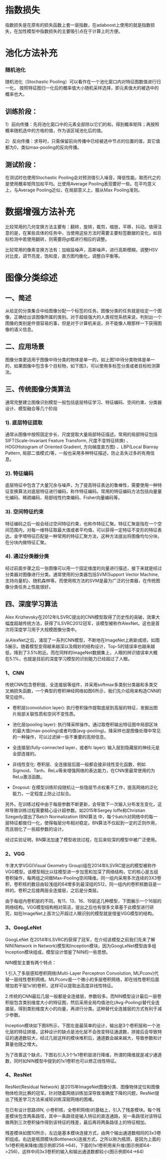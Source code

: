 # 指数损失

指数损失是在原有的损失函数上套一层指数，在adaboost上使用的就是指数损失，在加性模型中指数损失的主要吸引点在于计算上的方便。

# 池化方法补充

### 随机池化

随机池化（Stochastic Pooling）可以看作在一个池化窗口内对特征图数值进行归一化， 按照特征图归一化后的概率值大小随机采样选择，即元素值大的被选中的概率也大。

## 训练阶段：

1）前向传播：先将池化窗口中的元素全部除以它们的和，得到概率矩阵；再按照概率随机选中的方格的值，作为该区域池化后的值。

2）反向传播：求导时，只需保留前向传播中已经被选中节点的位置的值，其它值都为0，类似max-pooling的反向传播。

## 测试阶段：

在测试时也使用Stochastic Pooling会对预测值引入噪音，降低性能。取而代之的是使用概率矩阵加权平均。比使用Average Pooling表现要好一些。在平均意义上，与Average Pooling近似，在局部意义上，服从Max Pooling准则。

# 数据增强方法补充

比较常用的几何变换方法主要有：翻转，旋转，裁剪，缩放，平移，抖动。值得注意的是，在某些具体的任务中，当使用这些方法时需要主要标签数据的变化，如目标检测中若使用翻转，则需要将gt框进行相应的调整。

比较常用的像素变换方法有：加椒盐噪声，高斯噪声，进行高斯模糊，调整HSV对比度，调节亮度，饱和度，直方图均衡化，调整白平衡等。

# 图像分类综述

## 一、简述

从给定的分类集合中给图像分配一个标签的任务。图像分类的任务就是给定一个图像，正确给出该图像所属的类别。对于超级强大的人类视觉系统来说，判别出一个图像的类别是件很容易的事，但是对于计算机来说，并不能像人眼那样一下获得图像的语义信息。

## 二、应用场景

图像分类更适用于图像中待分类的物体是单一的，如上图1中待分类物体是单一的，如果图像中包含多个目标物，如下图3，可以使用多标签分类或者目标检测算法。

## 三、传统图像分类算法

通常完整建立图像识别模型一般包括底层特征学习、特征编码、空间约束、分类器设计、模型融合等几个阶段

### 1). 底层特征提取

通常从图像中按照固定步长、尺度提取大量局部特征描述。常用的局部特征包括SIFT(Scale-Invariant Feature Transform, 尺度不变特征转换) 、HOG(Histogram of Oriented Gradient, 方向梯度直方图) 、LBP(Local Bianray Pattern, 局部二值模式)等，一般也采用多种特征描述，防止丢失过多的有用信息。

### 2). 特征编码

 底层特征中包含了大量冗余与噪声，为了提高特征表达的鲁棒性，需要使用一种特征变换算法对底层特征进行编码，称作特征编码。常用的特征编码方法包括向量量化编码、稀疏编码、局部线性约束编码、Fisher向量编码等。

### 3). 空间特征约束

特征编码之后一般会经过空间特征约束，也称作特征汇聚。特征汇聚是指在一个空间范围内，对每一维特征取最大值或者平均值，可以获得一定特征不变形的特征表达。金字塔特征匹配是一种常用的特征汇聚方法，这种方法提出将图像均匀分块，在分块内做特征汇聚。

### 4). 通过分类器分类

 经过前面步骤之后一张图像可以用一个固定维度的向量进行描述，接下来就是经过分类器对图像进行分类。通常使用的分类器包括SVM(Support Vector Machine, 支持向量机)、随机森林等。而使用核方法的SVM是最为广泛的分类器，在传统图像分类任务上性能很好。

## 四、深度学习算法

Alex Krizhevsky在2012年ILSVRC提出的CNN模型取得了历史性的突破，效果大幅度超越传统方法，获得了ILSVRC2012冠军，该模型被称作AlexNet。这也是首次将深度学习用于大规模图像分类中。

从AlexNet之后，涌现了一系列CNN模型，不断地在ImageNet上刷新成绩，如图5展示。随着模型变得越来越深以及精妙的结构设计，Top-5的错误率也越来越低，降到了3.5%附近。而在同样的ImageNet数据集上，人眼的辨识错误率大概在5.1%，也就是目前的深度学习模型的识别能力已经超过了人眼。

### 1、CNN

传统CNN包含卷积层、全连接层等组件，并采用softmax多类别分类器和多类交叉熵损失函数，一个典型的卷积神经网络如图6所示，我们先介绍用来构造CNN的常见组件。

* 卷积层(convolution layer): 执行卷积操作提取底层到高层的特征，发掘出图片局部关联性质和空间不变性质。

* 池化层(pooling layer): 执行降采样操作。通过取卷积输出特征图中局部区块的最大值(max-pooling)或者均值(avg-pooling)。降采样也是图像处理中常见的一种操作，可以过滤掉一些不重要的高频信息。

* 全连接层(fully-connected layer，或者fc layer): 输入层到隐藏层的神经元是全部连接的。

* 非线性变化: 卷积层、全连接层后面一般都会接非线性变化函数，例如Sigmoid、Tanh、ReLu等来增强网络的表达能力，在CNN里最常使用的为ReLu激活函数。

* Dropout: 在模型训练阶段随机让一些隐层节点权重不工作，提高网络的泛化能力，一定程度上防止过拟合。

另外，在训练过程中由于每层参数不断更新，会导致下一次输入分布发生变化，这样导致训练过程需要精心设计超参数。如2015年Sergey Ioffe和Christian Szegedy提出了Batch Normalization (BN)算法 中，每个batch对网络中的每一层特征都做归一化，使得每层分布相对稳定。BN算法不仅起到一定的正则作用，而且弱化了一些超参数的设计。

经过实验证明，BN算法加速了模型收敛过程，在后来较深的模型中被广泛使用。

### 2、VGG

牛津大学VGG(Visual Geometry Group)组在2014年ILSVRC提出的模型被称作VGG模型。该模型相比以往模型进一步加宽和加深了网络结构，它的核心是五组卷积操作，每两组之间做Max-Pooling空间降维。同一组内采用多次连续的3X3卷积，卷积核的数目由较浅组的64增多到最深组的512，同一组内的卷积核数目是一样的。卷积之后接两层全连接层，之后是分类层。

由于每组内卷积层的不同，有11、13、16、19层这几种模型，下图展示一个16层的网络结构。VGG模型结构相对简洁，提出之后也有很多文章基于此模型进行研究，如在ImageNet上首次公开超过人眼识别的模型就是借鉴VGG模型的结构。

### 3、GoogLeNet

GoogLeNet 在2014年ILSVRC的获得了冠军，在介绍该模型之前我们先来了解NIN(Network in Network)模型和Inception模块，因为GoogLeNet模型由多组Inception模块组成，模型设计借鉴了NIN的一些思想。

NIN模型主要有两个特点：

1.引入了多层感知卷积网络(Multi-Layer Perceptron Convolution, MLPconv)代替一层线性卷积网络。MLPconv是一个微小的多层卷积网络，即在线性卷积后面增加若干层1x1的卷积，这样可以提取出高度非线性特征。

2.传统的CNN最后几层一般都是全连接层，参数较多。而NIN模型设计最后一层卷积层包含类别维度大小的特征图，然后采用全局均值池化(Avg-Pooling)替代全连接层，得到类别维度大小的向量，再进行分类。这种替代全连接层的方式有利于减少参数。

Inception模块如下图8所示，下图左是最简单的设计，输出是3个卷积层和一个池化层的特征拼接。这种设计的缺点是池化层不会改变特征通道数，拼接后会导致特征的通道数较大，经过几层这样的模块堆积后，通道数会越来越大，导致参数和计算量也随之增大。

为了改善这个缺点，下图右引入3个1x1卷积层进行降维，所谓的降维就是减少通道数，同时如NIN模型中提到的1x1卷积也可以修正线性特征。

### 4、ResNet

ResNet(Residual Network) 是2015年ImageNet图像分类、图像物体定位和图像物体检测比赛的冠军。针对随着网络训练加深导致准确度下降的问题，ResNet提出了残差学习方法来减轻训练深层网络的困难。

在已有设计思路(BN, 小卷积核，全卷积网络)的基础上，引入了残差模块。每个残差模块包含两条路径，其中一条路径是输入特征的直连通路，另一条路径对该特征做两到三次卷积操作得到该特征的残差，最后再将两条路径上的特征相加。

残差模块如图10所示，左边是基本模块连接方式，由两个输出通道数相同的3x3卷积组成。右边是瓶颈模块(Bottleneck)连接方式，之所以称为瓶颈，是因为上面的1x1卷积用来降维(图示例即256->64)，下面的1x1卷积用来升维(图示例即64->256)，这样中间3x3卷积的输入和输出通道数都较小(图示例即64->64)

